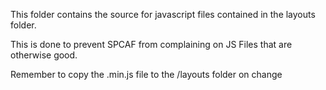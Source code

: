﻿This folder contains the source for javascript files contained in the layouts folder.


This is done to prevent SPCAF from complaining on JS Files that are otherwise good.


Remember to copy the .min.js file to the /layouts folder on change
 